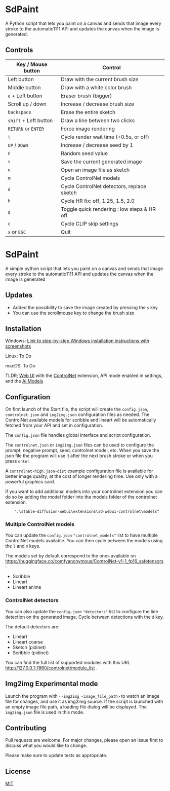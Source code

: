 # SdPaint
A Python script that lets you paint on a canvas and sends that image every stroke to the automatic1111 API and updates the canvas when the image is generated.

## Controls

| Key / Mouse button    | Control                                     |
|-----------------------|---------------------------------------------|
| Left button           | Draw with the current brush size            |
| Middle button         | Draw with a white color brush               |
| `e` + Left button     | Eraser brush (bigger)                       |
| Scroll up / down      | Increase / decrease brush size              |
| `backspace`           | Erase the entire sketch                     |
| `shift` + Left button | Draw a line between two clicks              |
| `RETURN` or `ENTER`   | Force image rendering                       |
| `t`                   | Cycle render wait time (+0.5s, or off)      |
| `UP` / `DOWN`         | Increase / decrease seed by 1               |
| `n`                   | Random seed value                           |
| `s`                   | Save the current generated image            |
| `o`                   | Open an image file as sketch                |
| `m`                   | Cycle ControlNel models                     |
| `d`                   | Cycle ControlNet detectors, replace sketch  |
| `h`                   | Cycle HR fix: off, 1.25, 1.5, 2.0           |
| `q`                   | Toggle quick rendering : low steps & HR off |
| `c`                   | Cycle CLIP skip settings                    |
| `x` or `ESC`          | Quit                                        |


# SdPaint
A simple python script that lets you paint on a canvas and sends that image every stroke to the automatic1111 API and updates the canvas when the image is generated

## Updates

- Added the possibility to save the image created by pressing the ```s``` key
- You can use the scrollmouse key to change the brush size

## Installation

Windows: [Link to step-by-step Windows installation instructions with screenshots](Installation_Windows.md)

Linux: To Do

macOS: To Do

TLDR; [Web UI](https://github.com/AUTOMATIC1111/stable-diffusion-webui) with the [ControlNet](https://github.com/Mikubill/sd-webui-controlnet) extension, API mode enabled in settings, and the [AI Models](https://huggingface.co/lllyasviel/ControlNet-v1-1)

## Configuration

On first launch of the Start file, the script will create the `config.json`, `controlnet.json` and `img2img.json` configuration files as needed. The ControlNet
available models for scribble and lineart will be automatically fetched from your API and set in configuration.

The `config.json` file handles global interface and script configuration.

The `controlnet.json` or `img2img.json` files can be used to configure the prompt, negative prompt, seed, controlnet model, etc. 
When you save the json file the program will use it after the next brush stroke or when you press `enter`.

A `controlnet-high.json-dist` example configuration file is available for better image quality, at the cost of longer rendering time.
Use only with a powerful graphics card.

If you want to add additional models into your controlnet extension you can do so by adding the model folder into the models folder of the controlnet extension.
```
    ".\stable-diffusion-webui\extensions\sd-webui-controlnet\models"
```

### Multiple ControlNet models

You can update the `config.json` `"controlnet_models"` list to have multiple ControlNet models available. You can then cycle 
between the models using the `l` and `m` keys.

The models set by default correspond to the ones available on https://huggingface.co/comfyanonymous/ControlNet-v1-1_fp16_safetensors :
 - Scribble
 - Lineart
 - Lineart anime

### ControlNet detectors

You can also update the `config.json` `"detectors"` list to configure the line detection on the generated image. Cycle between detections
with the `d` key.

The default detectors are:
 - Lineart
 - Lineart coarse
 - Sketch (pidinet)
 - Scribble (pidinet)

You can find the full list of supported modules with this URL http://127.0.0.1:7860/controlnet/module_list .

## Img2img Experimental mode

Launch the program with `--img2img <image_file_path>` to watch an image file for changes, and use it as img2img source. If the script is launched
with an empty image file path, a loading file dialog will be displayed.
The `img2img.json` file is used in this mode.

## Contributing

Pull requests are welcome. For major changes, please open an issue first
to discuss what you would like to change.

Please make sure to update tests as appropriate.

## License

[MIT](https://choosealicense.com/licenses/mit/)
